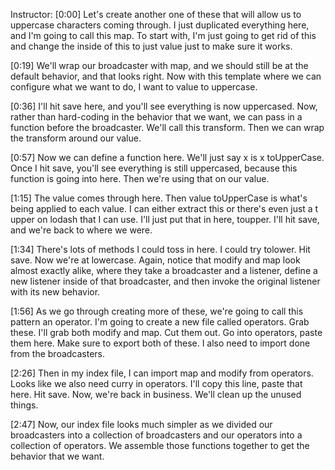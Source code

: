 Instructor: [0:00] Let's create another one of these that will allow us to uppercase characters coming through. I just duplicated everything here, and I'm going to call this map. To start with, I'm just going to get rid of this and change the inside of this to just value just to make sure it works.

[0:19] We'll wrap our broadcaster with map, and we should still be at the default behavior, and that looks right. Now with this template where we can configure what we want to do, I want to value to uppercase.

[0:36] I'll hit save here, and you'll see everything is now uppercased. Now, rather than hard-coding in the behavior that we want, we can pass in a function before the broadcaster. We'll call this transform. Then we can wrap the transform around our value.

[0:57] Now we can define a function here. We'll just say x is x toUpperCase. Once I hit save, you'll see everything is still uppercased, because this function is going into here. Then we're using that on our value.

[1:15] The value comes through here. Then value toUpperCase is what's being applied to each value. I can either extract this or there's even just a t upper on lodash that I can use. I'll just put that in here, toupper. I'll hit save, and we're back to where we were.

[1:34] There's lots of methods I could toss in here. I could try tolower. Hit save. Now we're at lowercase. Again, notice that modify and map look almost exactly alike, where they take a broadcaster and a listener, define a new listener inside of that broadcaster, and then invoke the original listener with its new behavior.

[1:56] As we go through creating more of these, we're going to call this pattern an operator. I'm going to create a new file called operators. Grab these. I'll grab both modify and map. Cut them out. Go into operators, paste them here. Make sure to export both of these. I also need to import done from the broadcasters.

[2:26] Then in my index file, I can import map and modify from operators. Looks like we also need curry in operators. I'll copy this line, paste that here. Hit save. Now, we're back in business. We'll clean up the unused things.

[2:47] Now, our index file looks much simpler as we divided our broadcasters into a collection of broadcasters and our operators into a collection of operators. We assemble those functions together to get the behavior that we want.
